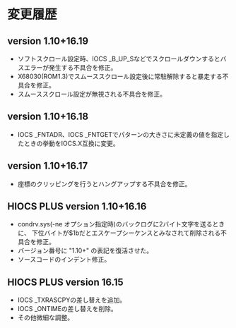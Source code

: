 # 変更履歴

## version 1.10+16.19
* ソフトスクロール設定時、IOCS _B_UP_Sなどでスクロールダウンするとバスエラーが発生する不具合を修正。
* X68030(ROM1.3)でスムーススクロール設定後に常駐解除すると暴走する不具合を修正。
* スムーススクロール設定が無視される不具合を修正。

## version 1.10+16.18
* IOCS _FNTADR、IOCS _FNTGETでパターンの大きさに未定義の値を指定したときの挙動をIOCS.X互換に変更。

## version 1.10+16.17
* 座標のクリッピングを行うとハングアップする不具合を修正。

## HIOCS PLUS version 1.10+16.16
* condrv.sys(-ne オプション指定時)のバックログに2バイト文字を送るときに、
  下位バイトが$1bだとエスケープシーケンスとみなされて削除される不具合を修正。
* バージョン番号に "1.10+" の表記を復活させた。
* ソースコードのインデント修正。

## HIOCS PLUS version 16.15 
* IOCS _TXRASCPYの差し替えを追加。
* IOCS _ONTIMEの差し替えを削除。
* その他微細な調整。

